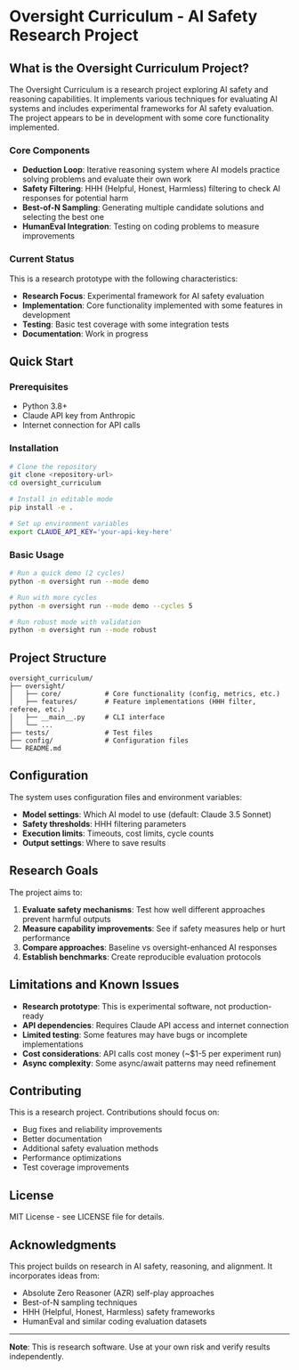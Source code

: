 # Oversight Curriculum - AI Safety Research Project

## What is the Oversight Curriculum Project?

The Oversight Curriculum is a research project exploring AI safety and reasoning capabilities. It implements various techniques for evaluating AI systems and includes experimental frameworks for AI safety evaluation. The project appears to be in development with some core functionality implemented.

### Core Components

- **Deduction Loop**: Iterative reasoning system where AI models practice solving problems and evaluate their own work
- **Safety Filtering**: HHH (Helpful, Honest, Harmless) filtering to check AI responses for potential harm
- **Best-of-N Sampling**: Generating multiple candidate solutions and selecting the best one
- **HumanEval Integration**: Testing on coding problems to measure improvements

### Current Status

This is a research prototype with the following characteristics:

- **Research Focus**: Experimental framework for AI safety evaluation
- **Implementation**: Core functionality implemented with some features in development
- **Testing**: Basic test coverage with some integration tests
- **Documentation**: Work in progress

## Quick Start

### Prerequisites

- Python 3.8+
- Claude API key from Anthropic
- Internet connection for API calls

### Installation

```bash
# Clone the repository
git clone <repository-url>
cd oversight_curriculum

# Install in editable mode
pip install -e .

# Set up environment variables
export CLAUDE_API_KEY='your-api-key-here'
```

### Basic Usage

```bash
# Run a quick demo (2 cycles)
python -m oversight run --mode demo

# Run with more cycles
python -m oversight run --mode demo --cycles 5

# Run robust mode with validation
python -m oversight run --mode robust
```

## Project Structure

```
oversight_curriculum/
├── oversight/
│   ├── core/           # Core functionality (config, metrics, etc.)
│   ├── features/       # Feature implementations (HHH filter, referee, etc.)
│   ├── __main__.py     # CLI interface
│   └── ...
├── tests/              # Test files
├── config/             # Configuration files
└── README.md
```

## Configuration

The system uses configuration files and environment variables:

- **Model settings**: Which AI model to use (default: Claude 3.5 Sonnet)
- **Safety thresholds**: HHH filtering parameters
- **Execution limits**: Timeouts, cost limits, cycle counts
- **Output settings**: Where to save results

## Research Goals

The project aims to:

1. **Evaluate safety mechanisms**: Test how well different approaches prevent harmful outputs
2. **Measure capability improvements**: See if safety measures help or hurt performance
3. **Compare approaches**: Baseline vs oversight-enhanced AI responses
4. **Establish benchmarks**: Create reproducible evaluation protocols

## Limitations and Known Issues

- **Research prototype**: This is experimental software, not production-ready
- **API dependencies**: Requires Claude API access and internet connection
- **Limited testing**: Some features may have bugs or incomplete implementations
- **Cost considerations**: API calls cost money (~$1-5 per experiment run)
- **Async complexity**: Some async/await patterns may need refinement

## Contributing

This is a research project. Contributions should focus on:

- Bug fixes and reliability improvements
- Better documentation
- Additional safety evaluation methods
- Performance optimizations
- Test coverage improvements

## License

MIT License - see LICENSE file for details.

## Acknowledgments

This project builds on research in AI safety, reasoning, and alignment. It incorporates ideas from:

- Absolute Zero Reasoner (AZR) self-play approaches
- Best-of-N sampling techniques
- HHH (Helpful, Honest, Harmless) safety frameworks
- HumanEval and similar coding evaluation datasets

---

**Note**: This is research software. Use at your own risk and verify results independently.
